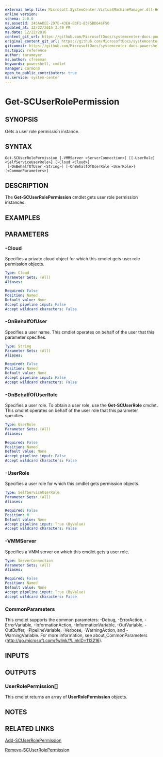```yaml
---
external help file: Microsoft.SystemCenter.VirtualMachineManager.dll-Help.xml
online version: 
schema: 2.0.0
ms.assetid: 245AABEE-2D7E-43E0-B3F1-83F5BD646F50
updated_at: 12/22/2016 3:49 PM
ms.date: 12/22/2016
content_git_url: https://github.com/MicrosoftDocs/systemcenter-docs-powershell/blob/live/systemcenter-cmdlets/SystemCenter2016/VirtualMachineManager/vlatest/Get-SCUserRolePermission.md
original_content_git_url: https://github.com/MicrosoftDocs/systemcenter-docs-powershell/blob/live/systemcenter-cmdlets/SystemCenter2016/VirtualMachineManager/vlatest/Get-SCUserRolePermission.md
gitcommit: https://github.com/MicrosoftDocs/systemcenter-docs-powershell/blob/8c8c20cafa5c1354636ca569508504b8373fce2c/systemcenter-cmdlets/SystemCenter2016/VirtualMachineManager/vlatest/Get-SCUserRolePermission.md
ms.topic: reference
author: tarameyer
ms.author: cfreeman
keywords: powershell, cmdlet
manager: carmonm
open_to_public_contributors: true
ms.service: system-center
---
```


# Get-SCUserRolePermission

## SYNOPSIS
Gets a user role permission instance.

## SYNTAX

```
Get-SCUserRolePermission [-VMMServer <ServerConnection>] [[-UserRole] <SelfServiceUserRole>] [-Cloud <Cloud>]
 [-OnBehalfOfUser <String>] [-OnBehalfOfUserRole <UserRole>] [<CommonParameters>]
```

## DESCRIPTION
The **Get-SCUserRolePermission** cmdlet gets user role permission instances.

## EXAMPLES


## PARAMETERS

### -Cloud
Specifies a private cloud object for which this cmdlet gets user role permission objects.

```yaml
Type: Cloud
Parameter Sets: (All)
Aliases: 

Required: False
Position: Named
Default value: None
Accept pipeline input: False
Accept wildcard characters: False
```

### -OnBehalfOfUser
Specifies a user name.
This cmdlet operates on behalf of the user that this parameter specifies.

```yaml
Type: String
Parameter Sets: (All)
Aliases: 

Required: False
Position: Named
Default value: None
Accept pipeline input: False
Accept wildcard characters: False
```

### -OnBehalfOfUserRole
Specifies a user role.
To obtain a user role, use the **Get-SCUserRole** cmdlet.
This cmdlet operates on behalf of the user role that this parameter specifies.

```yaml
Type: UserRole
Parameter Sets: (All)
Aliases: 

Required: False
Position: Named
Default value: None
Accept pipeline input: False
Accept wildcard characters: False
```

### -UserRole
Specifies a user role for which this cmdlet gets permission objects.

```yaml
Type: SelfServiceUserRole
Parameter Sets: (All)
Aliases: 

Required: False
Position: 0
Default value: None
Accept pipeline input: True (ByValue)
Accept wildcard characters: False
```

### -VMMServer
Specifies a VMM server on which this cmdlet gets a user role.

```yaml
Type: ServerConnection
Parameter Sets: (All)
Aliases: 

Required: False
Position: Named
Default value: None
Accept pipeline input: True (ByValue)
Accept wildcard characters: False
```

### CommonParameters
This cmdlet supports the common parameters: -Debug, -ErrorAction, -ErrorVariable, -InformationAction, -InformationVariable, -OutVariable, -OutBuffer, -PipelineVariable, -Verbose, -WarningAction, and -WarningVariable. For more information, see about_CommonParameters (http://go.microsoft.com/fwlink/?LinkID=113216).

## INPUTS

## OUTPUTS

### UserRolePermission[]
This cmdlet returns an array of **UserRolePermission** objects.

## NOTES

## RELATED LINKS

[Add-SCUserRolePermission](xref:SystemCenter2016/VirtualMachineManager/vlatest/Add-SCUserRolePermission.md)

[Remove-SCUserRolePermission](xref:SystemCenter2016/VirtualMachineManager/vlatest/Remove-SCUserRolePermission.md)

